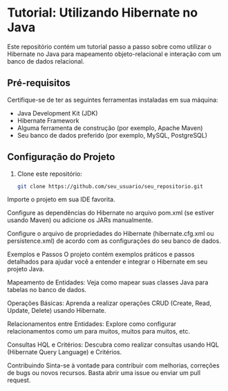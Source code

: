 # Tutorial: Utilizando Hibernate no Java

Este repositório contém um tutorial passo a passo sobre como utilizar o Hibernate no Java para mapeamento objeto-relacional e interação com um banco de dados relacional.

## Pré-requisitos

Certifique-se de ter as seguintes ferramentas instaladas em sua máquina:

- Java Development Kit (JDK)
- Hibernate Framework
- Alguma ferramenta de construção (por exemplo, Apache Maven)
- Seu banco de dados preferido (por exemplo, MySQL, PostgreSQL)

## Configuração do Projeto

1. Clone este repositório:

   ```bash
   git clone https://github.com/seu_usuario/seu_repositorio.git


Importe o projeto em sua IDE favorita.

Configure as dependências do Hibernate no arquivo pom.xml (se estiver usando Maven) ou adicione os JARs manualmente.

Configure o arquivo de propriedades do Hibernate (hibernate.cfg.xml ou persistence.xml) de acordo com as configurações do seu banco de dados.

Exemplos e Passos
O projeto contém exemplos práticos e passos detalhados para ajudar você a entender e integrar o Hibernate em seu projeto Java.

Mapeamento de Entidades: Veja como mapear suas classes Java para tabelas no banco de dados.

Operações Básicas: Aprenda a realizar operações CRUD (Create, Read, Update, Delete) usando Hibernate.

Relacionamentos entre Entidades: Explore como configurar relacionamentos como um para muitos, muitos para muitos, etc.

Consultas HQL e Critérios: Descubra como realizar consultas usando HQL (Hibernate Query Language) e Critérios.

Contribuindo
Sinta-se à vontade para contribuir com melhorias, correções de bugs ou novos recursos. Basta abrir uma issue ou enviar um pull request.
